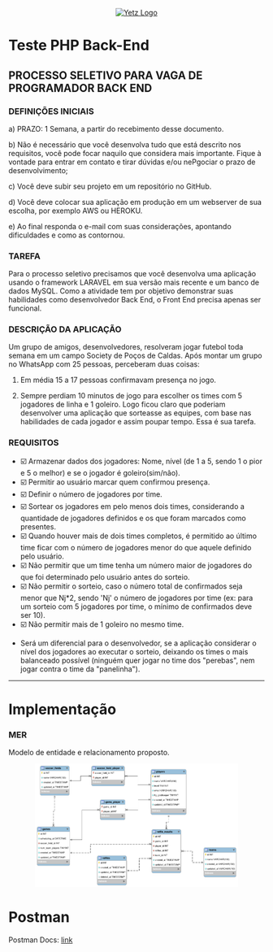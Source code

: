 <p align="center"><a href="https://yetz.com.br" target="_blank"><img src="https://yetz.com.br/wp-content/uploads/2021/09/Logos-Yetz_logo_yetz_original-3-1.svg" width="400" alt="Yetz Logo"></a></p>


# Teste PHP Back-End

## PROCESSO SELETIVO PARA VAGA DE PROGRAMADOR BACK END

### DEFINIÇÕES INICIAIS

a) PRAZO: 1 Semana, a partir do recebimento desse documento.

b) Não é necessário que você desenvolva tudo que está descrito nos requisitos, você pode focar naquilo que considera mais
importante. Fique à vontade para entrar em contato e tirar dúvidas e/ou nePgociar o prazo de desenvolvimento;

c) Você deve subir seu projeto em um repositório no GitHub.

d) Você deve colocar sua aplicação em produção em um webserver de sua escolha, por exemplo AWS ou HEROKU.

e) Ao final responda o e-mail com suas considerações, apontando dificuldades e como as contornou.

### TAREFA
Para o processo seletivo precisamos que você desenvolva uma aplicação usando o framework LARAVEL em sua versão mais recente e um
banco de dados MySQL. Como a atividade tem por objetivo demonstrar suas habilidades como desenvolvedor Back End, o Front End precisa
apenas ser funcional.


### DESCRIÇÃO DA APLICAÇÃO
Um grupo de amigos, desenvolvedores, resolveram jogar futebol toda semana em um campo Society de Poços de Caldas.
Após montar um grupo no WhatsApp com 25 pessoas, perceberam duas coisas:

1. Em média 15 a 17 pessoas confirmavam presença no jogo.

2. Sempre perdiam 10 minutos de jogo para escolher os times com 5 jogadores de linha e 1 goleiro. Logo ficou claro que poderiam
desenvolver uma aplicação que sorteasse as equipes, com base nas habilidades de cada jogador e assim poupar tempo.
Essa é sua tarefa.

### REQUISITOS
* ☑️ Armazenar dados dos jogadores: Nome, nível (de 1 a 5, sendo 1 o pior e 5 o melhor) e se o jogador é goleiro(sim/não).
* ☑️ Permitir ao usuário marcar quem confirmou presença.
* ☑️ Definir o número de jogadores por time.
* ☑️ Sortear os jogadores em pelo menos dois times, considerando a quantidade de jogadores definidos e os que foram marcados como
presentes.
* ☑️ Quando houver mais de dois times completos, é permitido ao último time ficar com o número de jogadores menor do que aquele definido
pelo usuário.
* ☑️ Não permitir que um time tenha um número maior de jogadores do que foi determinado pelo usuário antes do sorteio.
* ☑️ Não permitir o sorteio, caso o número total de confirmados seja menor que Nj*2, sendo 'Nj' o número de jogadores por time (ex: para
um sorteio com 5 jogadores por time, o mínimo de confirmados deve ser 10).
* ☑️ Não permitir mais de 1 goleiro no mesmo time.
- Será um diferencial para o desenvolvedor, se a aplicação considerar o nível dos jogadores ao executar o sorteio, deixando os times o mais
balanceado possível (ninguém quer jogar no time dos "perebas", nem jogar contra o time da "panelinha").


---

# Implementação


### MER

Modelo de entidade e relacionamento proposto.
<p align="center"><img src="https://github.com/fernandohcorrea/test-yetz/blob/main/docs/Mer/mer.png?raw=true" width="400" alt="Yetz Logo"></p>

# Postman

Postman Docs: 
<a href="https://github.com/fernandohcorrea/test-yetz/tree/main/docs/Postman" target="_blank">
link
</a>
